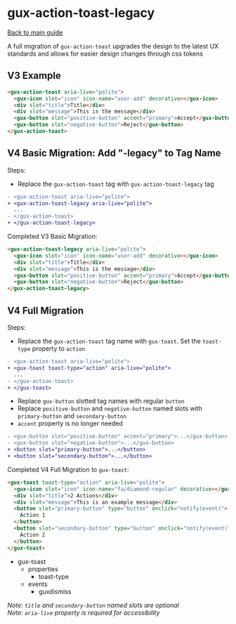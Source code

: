 # gux-action-toast-legacy

[Back to main guide](./readme.md)

A full migration of `gux-action-toast` upgrades the design to the latest UX standards and allows for easier design changes through css tokens

## V3 Example

```html
<gux-action-toast aria-live="polite">
  <gux-icon slot="icon" icon-name="user-add" decorative></gux-icon>
  <div slot="title">Title</div>
  <div slot="message">This is the message</div>
  <gux-button slot="positive-button" accent="primary">Accept</gux-button>
  <gux-button slot="negative-button">Reject</gux-button>
</gux-action-toast>
```

## V4 Basic Migration: Add "-legacy" to Tag Name

Steps:

- Replace the `gux-action-toast` tag with `gux-action-toast-legacy` tag

```diff
- <gux-action-toast aria-live="polite">
+ <gux-action-toast-legacy aria-live="polite">
  ...
- </gux-action-toast>
+ </gux-action-toast-legacy>
```

Completed V3 Basic Migration:

```html
<gux-action-toast-legacy aria-live="polite">
  <gux-icon slot="icon" icon-name="user-add" decorative></gux-icon>
  <div slot="title">Title</div>
  <div slot="message">This is the message</div>
  <gux-button slot="positive-button" accent="primary">Accept</gux-button>
  <gux-button slot="negative-button">Reject</gux-button>
</gux-action-toast-legacy>
```

## V4 Full Migration

Steps:

- Replace the `gux-action-toast` tag name with `gux-toast`. Set the `toast-type` property to `action`

```diff
- <gux-action-toast aria-live="polite">
+ <gux-toast toast-type="action" aria-live="polite">
  ...
- </gux-action-toast>
+ </gux-toast>
```

- Replace `gux-button` slotted tag names with regular `button`
- Replace `positive-button` and `negative-button` named slots with `primary-button` and `secondary-button`
- `accent` property is no longer needed

```diff
- <gux-button slot="positive-button" accent="primary">...</gux-button>
- <gux-button slot="negative-button">...</gux-button>
+ <button slot="primary-button">...</button>
+ <button slot="secondary-button">...</button>
```

Completed V4 Full Migration to `gux-toast`:

```html
<gux-toast toast-type="action" aria-live="polite">
  <gux-icon slot="icon" icon-name="fa/diamond-regular" decorative></gux-icon>
  <div slot="title">2 Actions</div>
  <div slot="message">This is an example message</div>
  <button slot="primary-button" type="button" onclick="notify(event)">
    Action 1
  </button>
  <button slot="secondary-button" type="button" onclick="notify(event)">
    Action 2
  </button>
</gux-toast>
```

- gux-toast
  - properties
    - toast-type
  - events
    - guxdismiss

_Note: `title` and `secondary-button` named slots are optional_\
_Note: `aria-live` property is required for accessibility_
